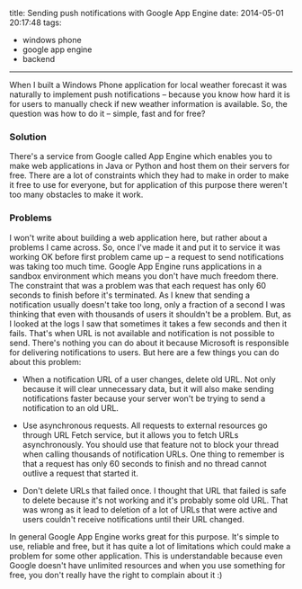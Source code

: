 title: Sending push notifications with Google App Engine
date: 2014-05-01 20:17:48
tags:
- windows phone
- google app engine
- backend
---
When I built a Windows Phone application for local weather forecast it was naturally to implement push notifications – because you know how hard it is for users to manually check if new weather information is available. So, the question was how to do it – simple, fast and for free?
<!--more-->

### Solution

There's a service from Google called App Engine which enables you to make web applications in Java or Python and host them on their servers for free. There are a lot of constraints which they had to make in order to make it free to use for everyone, but for application of this purpose there weren't too many obstacles to make it work.

### Problems

I won't write about building a web application here, but rather about a problems I came across. So, once I've made it and put it to service it was working OK before first problem came up – a request to send notifications was taking too much time. Google App Engine runs applications in a sandbox environment which means you don't have much freedom there. The constraint that was a problem was that each request has only 60 seconds to finish before it's terminated. As I knew that sending a notification usually doesn't take too long, only a fraction of a second I was thinking that even with thousands of users it shouldn't be a problem. But, as I looked at the logs I saw that sometimes it takes a few seconds and then it fails. That's when URL is not available and notification is not possible to send. There's nothing you can do about it because Microsoft is responsible for delivering notifications to users. But here are a few things you can do about this problem:

- When a notification URL of a user changes, delete old URL. Not only because it will clear unnecessary data, but it will also make sending notifications faster because your server won't be trying to send a notification to an old URL.

- Use asynchronous requests. All requests to external resources go through URL Fetch service, but it allows you to fetch URLs asynchronously. You should use that feature not to block your thread when calling thousands of notification URLs. One thing to remember is that a request has only 60 seconds to finish and no thread cannot outlive a request that started it.

- Don't delete URLs that failed once. I thought that URL that failed is safe to delete because it's not working and it's probably some old URL. That was wrong as it lead to deletion of a lot of URLs that were active and users couldn't receive notifications until their URL changed.

In general Google App Engine works great for this purpose. It's simple to use, reliable and free, but it has quite a lot of limitations which could make a problem for some other application. This is understandable because even Google doesn't have unlimited resources and when you use something for free, you don't really have the right to complain about it :)